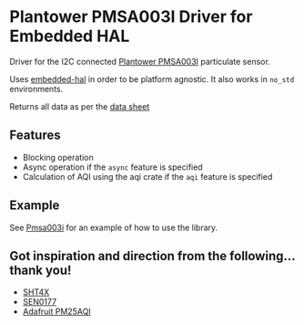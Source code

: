# Plantower PMSA003I Driver for Embedded HAL

Driver for the I2C connected 
[Plantower PMSA003I](https://learn.adafruit.com/pmsa003i/) particulate sensor.

Uses [embedded-hal](https://github.com/rust-embedded/embedded-hal) in order to
be platform agnostic. It also works in `no_std` environments.

Returns all data as per the [data sheet](https://cdn-shop.adafruit.com/product-files/4632/4505_PMSA003I_series_data_manual_English_V2.6.pdf)

## Features

- Blocking operation
- Async operation if the `async` feature is specified
- Calculation of AQI using the aqi crate if the `aqi` feature is specified

## Example
See [Pmsa003i](https://docs.rs/pmsa003i/latest/pmsa003i/struct.Pmsa003i.html) for an example of how to use the library.

## Got inspiration and direction from the following... thank you!

- [SHT4X](https://crates.io/crates/sht4x)
- [SEN0177](https://crates.io/crates/sen0177)
- [Adafruit PM25AQI](https://github.com/adafruit/Adafruit_PM25AQI/)
